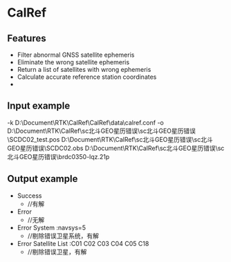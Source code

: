 # CalRef

## Features
- Filter abnormal GNSS satellite ephemeris
- Eliminate the wrong satellite ephemeris 
- Return a list of satellites with wrong ephemeris
- Calculate accurate reference station coordinates
- 
## Input example
  -k D:\\Document\\RTK\\CalRef\\CalRef\\data\\calref.conf -o D:\\Document\\RTK\\CalRef\\sc北斗GEO星历错误\\sc北斗GEO星历错误\\SCDC02_test.pos D:\\Document\\RTK\\CalRef\\sc北斗GEO星历错误\\sc北斗GEO星历错误\\SCDC02.obs D:\\Document\\RTK\\CalRef\\sc北斗GEO星历错误\\sc北斗GEO星历错误\\brdc0350-lqz.21p

## Output example
- Success
  - //有解
- Error
  - //无解
- Error System :navsys=5
  - //剔除错误卫星系统，有解
- Error Satellite List :C01 C02 C03 C04 C05 C18
  - //剔除错误卫星，有解
